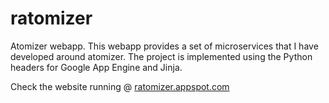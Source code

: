 # ratomizer
Atomizer webapp. This webapp provides a set of microservices that I have developed around atomizer. The project is implemented using the Python headers for Google App Engine and Jinja.

Check the website running @ [ratomizer.appspot.com](ratomizer.appspot.com)

